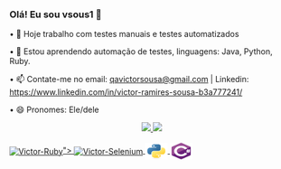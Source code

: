 ### Olá! Eu sou vsous1 👋

• 🔭 Hoje trabalho com testes manuais e testes automatizados

• 🌱 Estou aprendendo automação de testes, linguagens: Java, Python, Ruby.

• 📫 Contate-me no email: qavictorsousa@gmail.com | Linkedin: https://www.linkedin.com/in/victor-ramires-sousa-b3a777241/

• 😄 Pronomes: Ele/dele

<div align="center">
  <a href="https://github.com/vsous1">
  <img height="180em" src="https://github-readme-stats.vercel.app/api?username=vsous1&show_icons=true&theme=onedark&include_all_commits=true&count_private=true"/>
  <img height="180em" src="https://github-readme-stats.vercel.app/api/top-langs/?username=vsous1&layout=compact&langs_count=7&theme=dracula"/>
</div>

  <div style="display: inline_block"><br>
  <img align="center" alt="Victor-Ruby" height="30" width="40" src="https://cdn.jsdelivr.net/gh/devicons/devicon/icons/ruby/ruby-original-wordmark.svg" />">
  <img align="center" alt="Victor-Selenium" height="30" width="40" <img src="https://cdn.jsdelivr.net/gh/devicons/devicon/icons/selenium/selenium-original.svg" />
  <img align="center" alt="Rafa-Python" height="30" width="40" src="https://raw.githubusercontent.com/devicons/devicon/master/icons/python/python-original.svg">
  <img align="center" alt="Rafa-Csharp" height="30" width="40" src="https://raw.githubusercontent.com/devicons/devicon/master/icons/csharp/csharp-original.svg">
  <src="https://media.discordapp.net/attachments/639956127056134178/890373478988013628/Publicacoes_Instagram_1_1.png?width=676&height=676">
</div>
  
  ##
    
